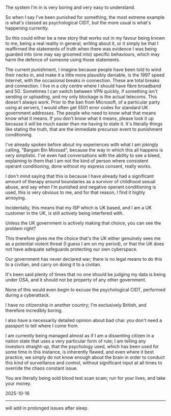 The system I'm in is very boring and very easy to understand.  

So when I say I've been punished for something, the most extreme example is what's classed as psychological CIDT, but the more usual is what's happening currently.  

So this could either be a new story that works out in my favour being known to me, being a real reality in general, writing about it, or it simply be that I reaffirmed the statements of truth when there was evidence I was being guarded into (one may say groomed into) specific behaviours, which may harm the defence of someone using those statements.  

The current punishment, I imagine because people have been told to wind their necks in, and make it a little more plausibly deniable, is the 1997 speed Internet, with the occasional breaks in connection. These are total breaks and connection. I live in a city centre where I should have fibre broadband and 5G. Sometimes I can switch between VPN quickly, if something isn't sending or uploading, and my only blockage is the actual telecoms. This doesn't always work. Prior to the ban from Microsoft, of a particular party using at servers, I would often get 5501 error codes for standard UK government addresses. The people who need to know what that means know what it means. If you don't know what it means, please look it up because it will be much easier than me having to state it. It's literally things like stating the truth, that are the immediate precursor event to punishment conditioning.  

I've already spoken before about my experiences with what I am jokingly calling, "Bargain Bin Mossad", because the way in which this all happens is very simplistic. I've even had conversations with the ability to see a bleed, explaining to them that I am not the kind of person where consistent operant conditioning, done without my express consent, really works.  

I don't mind saying that this is because I have already had a significant amount of therapy around boundaries as a survivor of childhood sexual abuse, and say when I'm punished and negative operant conditioning is used, this is very obvious to me, and for that reason, I find it highly annoying.  

Incidentally, this means that my ISP which is UK based, and I am a UK customer in the UK, is still actively being interfered with.  

Unless the UK government is actively making that choice, you can see the problem right?  

This therefore gives me the choice that's the UK either genuinely sees me as a potential violent threat (I guess I am on my period), or that the UK does not have adequate safeguards protecting our own cyberspace.  

Our government has never declared war; there is no legal means to do this to a civilian, and carry on doing it to a civilian.  

It's been said plenty of times that no one should be judging my data is being under OSA, and it should not be property of any other government.  

None of this would even begin to excuse the psychological CIDT, performed during a cyberattack.  

I have no citizenship in another country; I'm exclusively British, and therefore incredibly boring.  

I also have a necessarily detailed opinion about bad chai: you don't need a passport to tell where I come from.  

I am currently being managed almost as if I am a dissenting citizen in a nation state that uses a very particular form of rule; I am telling any investors straight-up, that the psychology used, which has been used for some time in this instance, is inherently flawed, and even where it best practice, we simply do not know enough about the brain in order to conduct this kind of surveillance and control, without significant input at all times to override the chaos constant issue.  

You are literally being sold blood test scan scam; run for your lives, and take your money.  

2025-10-16  

---

will add in prolonged issues after sleep. 
